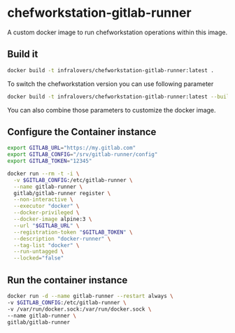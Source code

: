 # chefworkstation-gitlab-runner

A custom docker image to run chefworkstation operations within this image. 

## Build it

```bash
docker build -t infralovers/chefworkstation-gitlab-runner:latest .
```

To switch the chefworkstation version you can use following parameter

```bash
docker build -t infralovers/chefworkstation-gitlab-runner:latest --build-arg CHEF_VERSION=3.5.13 .
```

You can also combine those parameters to customize the docker image.

## Configure the Container instance

```bash
export GITLAB_URL="https://my.gitlab.com"
export GITLAB_CONFIG="/srv/gitlab-runner/config"
export GITLAB_TOKEN="12345"

docker run --rm -t -i \
  -v $GITLAB_CONFIG:/etc/gitlab-runner \
  --name gitlab-runner \
  gitlab/gitlab-runner register \
  --non-interactive \
  --executor "docker" \
  --docker-privileged \
  --docker-image alpine:3 \
  --url "$GITLAB_URL" \
  --registration-token "$GITLAB_TOKEN" \
  --description "docker-runner" \
  --tag-list "docker" \
  --run-untagged \
  --locked="false"
  ```
  
## Run the container instance

  ```bash
  docker run -d --name gitlab-runner --restart always \
  -v $GITLAB_CONFIG:/etc/gitlab-runner \
  -v /var/run/docker.sock:/var/run/docker.sock \
  --name gitlab-runner \
  gitlab/gitlab-runner
```
